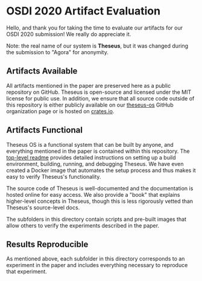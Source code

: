 # OSDI 2020 Artifact Evaluation

Hello, and thank you for taking the time to evaluate our artifacts for our OSDI 2020 submission! We really do appreciate it.  

Note: the real name of our system is **Theseus**, but it was changed during the submission to "Agora" for anonymity.

## Artifacts Available
All artifacts mentioned in the paper are preserved here as a public repository on GitHub.
Theseus is open-source and licensed under the MIT license for public use.
In addition, we ensure that all source code outside of this repository is either publicly available on our [theseus-os](https://github.com/theseus-os) GitHub organization page or is hosted on [crates.io](https://crates.io/).

## Artifacts Functional
Theseus OS is a functional system that can be built by anyone, and everything mentioned in the paper is contained within this repository. 
The [top-level readme](../README.md) provides detailed instructions on setting up a build environment, building, running, and debugging Theseus.
We have even created a Docker image that automates the setup process and thus makes it easy to verify Theseus's functionality.

The source code of Theseus is well-documented and the documentation is hosted online for easy access.
We also provide a "book" that explains higher-level concepts in Theseus, though this is less rigorously vetted than Theseus's source-level docs. 

The subfolders in this directory contain scripts and pre-built images that allow others to verify the experiments described in the paper. 

## Results Reproducible 
As mentioned above, each subfolder in this directory corresponds to an experiment in the paper and includes everything necessary to reproduce that experiment. 
